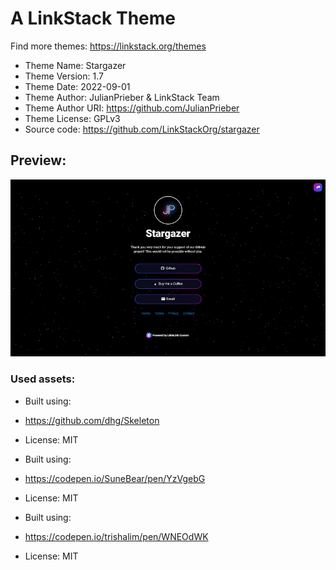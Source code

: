 # A LinkStack Theme
Find more themes: https://linkstack.org/themes
                                                                                                                                                                         
*	Theme Name: Stargazer
*	Theme Version: 1.7
*	Theme Date: 2022-09-01
*	Theme Author: JulianPrieber & LinkStack Team
*	Theme Author URI: https://github.com/JulianPrieber
*	Theme License: GPLv3
*	Source code: https://github.com/LinkStackOrg/stargazer

## Preview:
![Preview](/preview.gif)


### Used assets:
* Built using:
* https://github.com/dhg/Skeleton
* License: MIT

* Built using:
* https://codepen.io/SuneBear/pen/YzVgebG
* License: MIT

* Built using:
* https://codepen.io/trishalim/pen/WNEOdWK
* License: MIT
